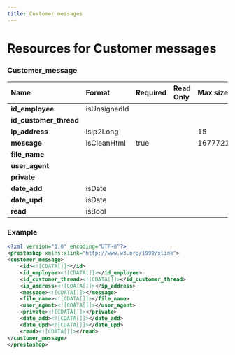 ```yaml
---
title: Customer messages
---
```


# Resources for Customer messages

### Customer_message

|          Name          |    Format    | Required | Read Only | Max size | Not filterable | Description |
| :--------------------- | :----------- | :------- | :-------- | :------- | :------------- | :---------- |
| **id_employee**        | isUnsignedId |          |           |          |                |             |
| **id_customer_thread** |              |          |           |          |                |             |
| **ip_address**         | isIp2Long    |          |           | 15       |                |             |
| **message**            | isCleanHtml  | true     |           | 16777216 |                |             |
| **file_name**          |              |          |           |          |                |             |
| **user_agent**         |              |          |           |          |                |             |
| **private**            |              |          |           |          |                |             |
| **date_add**           | isDate       |          |           |          |                |             |
| **date_upd**           | isDate       |          |           |          |                |             |
| **read**               | isBool       |          |           |          |                |             |


### Example

```xml
<?xml version="1.0" encoding="UTF-8"?>
<prestashop xmlns:xlink="http://www.w3.org/1999/xlink">
<customer_message>
	<id><![CDATA[]]></id>
	<id_employee><![CDATA[]]></id_employee>
	<id_customer_thread><![CDATA[]]></id_customer_thread>
	<ip_address><![CDATA[]]></ip_address>
	<message><![CDATA[]]></message>
	<file_name><![CDATA[]]></file_name>
	<user_agent><![CDATA[]]></user_agent>
	<private><![CDATA[]]></private>
	<date_add><![CDATA[]]></date_add>
	<date_upd><![CDATA[]]></date_upd>
	<read><![CDATA[]]></read>
</customer_message>
</prestashop>
```


